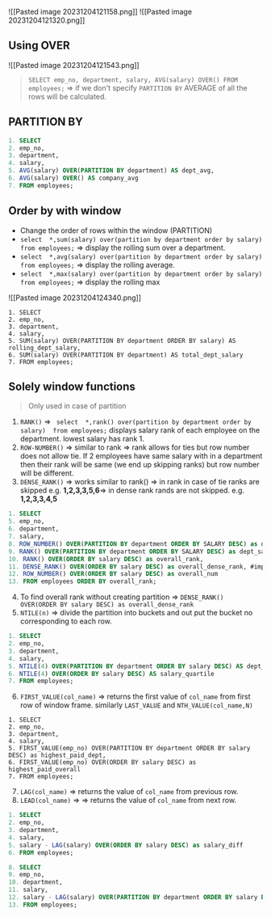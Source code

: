 ![[Pasted image 20231204121158.png]]
![[Pasted image 20231204121320.png]]

## Using OVER

![[Pasted image 20231204121543.png]]
> `SELECT emp_no, department, salary, AVG(salary) OVER() FROM employees;` => if we don't specify `PARTITION BY`  AVERAGE of all the rows will be calculated.


## PARTITION BY

```sql
1. SELECT
2. emp_no,
3. department,
4. salary,
5. AVG(salary) OVER(PARTITION BY department) AS dept_avg,
6. AVG(salary) OVER() AS company_avg
7. FROM employees;
```


## Order by with window

-  Change the order of rows within the window (PARTITION)
- `select  *,sum(salary) over(partition by department order by salary)  from employees;` => display the rolling sum over a department.
- `select  *,avg(salary) over(partition by department order by salary)  from employees;` => display the rolling average.
- `select  *,max(salary) over(partition by department order by salary)  from employees;` => display the rolling max

![[Pasted image 20231204124340.png]]
```
1. SELECT
2. emp_no,
3. department,
4. salary,
5. SUM(salary) OVER(PARTITION BY department ORDER BY salary) AS rolling_dept_salary,
6. SUM(salary) OVER(PARTITION BY department) AS total_dept_salary
7. FROM employees;
```

## Solely window functions

> Only used in case of partition

1. `RANK()` => ` select  *,rank() over(partition by department order by salary)  from employees;` displays salary rank of each employee on the department. lowest salary has rank 1.
2. `ROW-NUMBER()` => similar to rank => rank allows for ties but row number does not allow tie. If 2 employees have same salary with in a department then their rank will be same (we end up skipping ranks) but row number will be different.
3. `DENSE_RANK()` => works similar to rank() => in rank in case of tie ranks are skipped e.g. **1,2,3,3,5,6**=> in dense rank rands are not skipped. e.g. **1,2,3,3,4,5**  

```sql
1. SELECT
5. emp_no,
6. department,
7. salary,
8. ROW_NUMBER() OVER(PARTITION BY department ORDER BY SALARY DESC) as dept_row_number,
9. RANK() OVER(PARTITION BY department ORDER BY SALARY DESC) as dept_salary_rank,
10. RANK() OVER(ORDER BY salary DESC) as overall_rank,
11. DENSE_RANK() OVER(ORDER BY salary DESC) as overall_dense_rank, #imp 
12. ROW_NUMBER() OVER(ORDER BY salary DESC) as overall_num
13. FROM employees ORDER BY overall_rank;
```

4. To find overall rank without creating partition => `DENSE_RANK() OVER(ORDER BY salary DESC) as overall_dense_rank` 
5. `NTILE(n)` => divide the partition into buckets and out put the bucket no corresponding to each row.

```sql
1. SELECT
2. emp_no,
3. department,
4. salary,
5. NTILE(4) OVER(PARTITION BY department ORDER BY salary DESC) AS dept_salary_quartile,
6. NTILE(4) OVER(ORDER BY salary DESC) AS salary_quartile
7. FROM employees;
```

6. `FIRST_VALUE(col_name)` => returns the first value of `col_name` from first row of window frame. similarly `LAST_VALUE` and `NTH_VALUE(col_name,N)`

```
1. SELECT
2. emp_no,
3. department,
4. salary,
5. FIRST_VALUE(emp_no) OVER(PARTITION BY department ORDER BY salary DESC) as highest_paid_dept,
6. FIRST_VALUE(emp_no) OVER(ORDER BY salary DESC) as highest_paid_overall
7. FROM employees;
```

7. `LAG(col_name)` => returns the value of `col_name` from previous row.
8.  `LEAD(col_name)` => => returns the value of `col_name` from next row.

```sql
1. SELECT
2. emp_no,
3. department,
4. salary,
5. salary - LAG(salary) OVER(ORDER BY salary DESC) as salary_diff
6. FROM employees;

8. SELECT
9. emp_no,
10. department,
11. salary,
12. salary - LAG(salary) OVER(PARTITION BY department ORDER BY salary DESC) as dept_salary_diff
13. FROM employees;
```